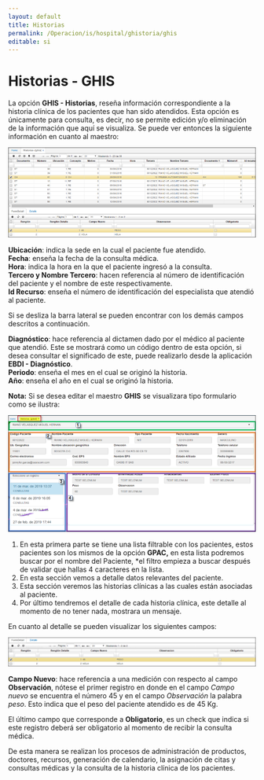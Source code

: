```yaml
---
layout: default
title: Historias
permalink: /Operacion/is/hospital/ghistoria/ghis
editable: si
---
```


# Historias - GHIS


La opción **GHIS - Historias**, reseña información correspondiente a la historia clínica de los pacientes que han sido atendidos. Esta opción es únicamente para consulta, es decir, no se permite edición y/o eliminación de la información que aquí se visualiza. Se puede ver entonces la siguiente información en cuanto al maestro:  


![](ghis1.png)


**Ubicación**: indica la sede en la cual el paciente fue atendido.  
**Fecha**: enseña la fecha de la consulta médica.  
**Hora**: indica la hora en la que el paciente ingresó a la consulta.  
**Tercero y Nombre Tercero**: hacen referencia al número de identificación del paciente y el nombre de este respectivamente.  
**Id Recurso**: enseña el número de identificación del especialista que atendió al paciente.  

Si se desliza la barra lateral se pueden encontrar con los demás campos descritos a continuación.  

**Diagnóstico**: hace referencia al dictamen dado por el médico al paciente que atendió. Este se mostrará como un código dentro de esta opción, si desea consultar el significado de este, puede realizarlo desde la aplicación **EBDI - Diagnóstico**.  
**Periodo**: enseña el mes en el cual se originó la historia.  
**Año**: enseña el año en el cual se originó la historia.  



**Nota:** Si se desea editar el maestro **GHIS** se visualizara tipo formulario como se ilustra:

![](ghis3.png)

1. En esta primera parte se tiene una lista filtrable con los pacientes, estos pacientes son los mismos de la opción **GPAC,** en esta lista podremos buscar por el nombre del Paciente, *el filtro empieza a buscar después de validar que hallas 4 caracteres en la lista. 
2. En esta sección vemos a detalle datos relevantes del paciente. 
3. Esta sección veremos las historias clínicas a las cuales están asociadas al paciente. 
4. Por último tendremos el detalle de cada historia clínica, este detalle al momento de no tener nada, mostrara un mensaje.  


En cuanto al detalle se pueden visualizar los siguientes campos:  


![](ghis2.png)


**Campo Nuevo**: hace referencia a una medición con respecto al campo **Observación**, nótese el primer registro en donde en el campo _Campo nuevo_ se encuentra el número 45 y en el campo _Observación_ la palabra _peso_. Esto indica que el peso del paciente atendido es de 45 Kg.


El último campo que corresponde a **Obligatorio**, es un check que indica si este registro deberá ser obligatorio al momento de recibir la consulta médica.  

De esta manera se realizan los procesos de administración de productos, doctores, recursos, generación de calendario, la asignación de citas y consultas médicas y la consulta de la historia clínica de los pacientes.  













